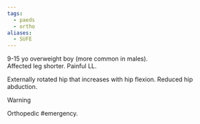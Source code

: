 ```yaml
---
tags:
  - paeds
  - ortho
aliases:
  - SUFE
---
```

9-15 yo overweight boy (more common in males).  
Affected leg shorter.
Painful LL.
  
Externally rotated hip that increases with hip flexion.
Reduced hip abduction.

>[!warning]
>Orthopedic #emergency.

